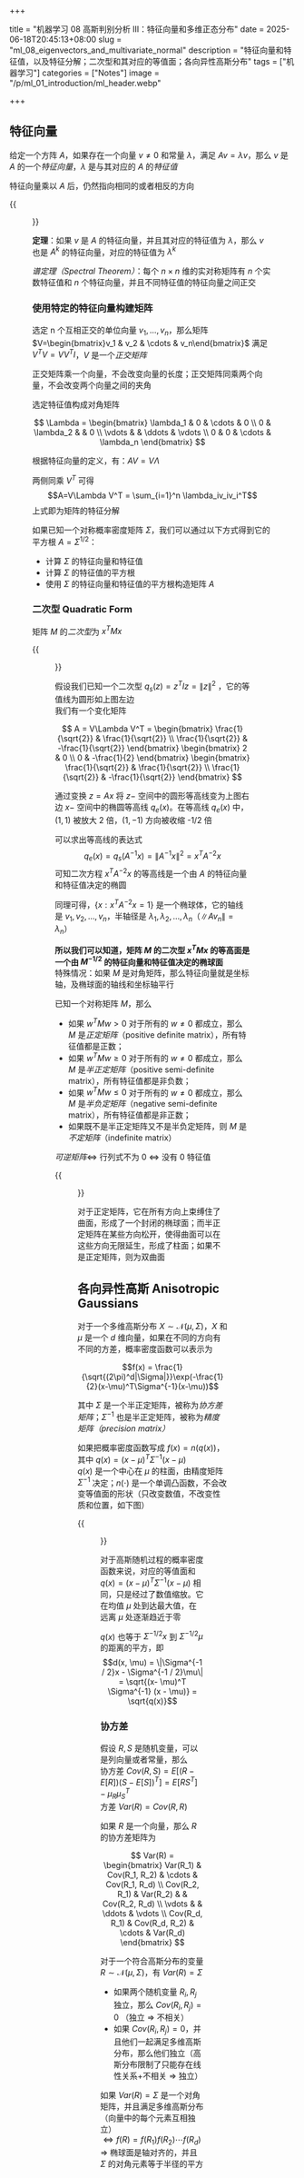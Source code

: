 +++

title = "机器学习 08 高斯判别分析 III：特征向量和多维正态分布"
date = 2025-06-18T20:45:13+08:00
slug = "ml_08_eigenvectors_and_multivariate_normal"
description = "特征向量和特征值，以及特征分解；二次型和其对应的等值面；各向异性高斯分布"
tags = ["机器学习"]
categories = ["Notes"]
image = "/p/ml_01_introduction/ml_header.webp"

+++

## 特征向量

给定一个方阵 $A$，如果存在一个向量 $v \neq 0$ 和常量 $\lambda$，满足 $Av = \lambda v$，那么 $v$ 是 $A$ 的一个*特征向量*，$\lambda$ 是与其对应的 $A$ 的*特征值*

特征向量乘以 $A$ 后，仍然指向相同的或者相反的方向

{{<figure src="a7a757292e2db8db86aa71b068909864.png" width=800 >}}

**定理**：如果 $v$ 是 $A$ 的特征向量，并且其对应的特征值为 $\lambda$，那么 $v$ 也是 $A^k$ 的特征向量，对应的特征值为 $\lambda^k$

_谱定理（Spectral Theorem）_：每个 $n \times n$ 维的实对称矩阵有 $n$ 个实数特征值和 $n$ 个特征向量，并且不同特征值的特征向量之间正交

### 使用特定的特征向量构建矩阵

选定 n 个互相正交的单位向量 $v_1,\dots,v_n$，那么矩阵 $V=\begin{bmatrix}v_1 & v_2 & \cdots & v_n\end{bmatrix}$ 满足 $V^TV=VV^TI$，$V$ 是一个*正交矩阵*

正交矩阵乘一个向量，不会改变向量的长度；正交矩阵同乘两个向量，不会改变两个向量之间的夹角

选定特征值构成对角矩阵

$$
\Lambda = \begin{bmatrix}
\lambda_1 & 0 & \cdots & 0 \\
0 & \lambda_2 & & 0 \\
\vdots & & \ddots & \vdots \\
0 & 0 & \cdots &  \lambda_n
\end{bmatrix}
$$

根据特征向量的定义，有：$AV=V\Lambda$

两侧同乘 $V^T$ 可得
$$A=V\Lambda V^T = \sum_{i=1}^n \lambda_iv_iv_i^T$$
上式即为矩阵的特征分解

如果已知一个对称概率密度矩阵 $\Sigma$，我们可以通过以下方式得到它的平方根 $A=\Sigma^{1/2}$：

- 计算 $\Sigma$ 的特征向量和特征值
- 计算 $\Sigma$ 的特征值的平方根
- 使用 $\Sigma$ 的特征向量和特征值的平方根构造矩阵 $A$

### 二次型 Quadratic Form

矩阵 $M$ 的*二次型*为 $x^T M x$

{{<figure src="ba5e1ff1111e4bdf4842bcbe5606415a.png" width=800 >}}

假设我们已知一个二次型 $q_s(z)=z^TIz =\|z\|^2$ ，它的等值线为圆形如上图左边  
我们有一个变化矩阵

$$
A = V\Lambda V^T = \begin{bmatrix}
\frac{1}{\sqrt{2}} & \frac{1}{\sqrt{2}}  \\
\frac{1}{\sqrt{2}} &  -\frac{1}{\sqrt{2}}
\end{bmatrix} \begin{bmatrix}
2 & 0 \\
0 & -\frac{1}{2}
\end{bmatrix} \begin{bmatrix}
\frac{1}{\sqrt{2}} & \frac{1}{\sqrt{2}}  \\
\frac{1}{\sqrt{2}} &  -\frac{1}{\sqrt{2}}
\end{bmatrix}
$$

通过变换 $z = Ax$ 将 $z-$ 空间中的圆形等高线变为上图右边 $x-$ 空间中的椭圆等高线 $q_e(x)$。在等高线 $q_e(x)$ 中，$(1,1)$ 被放大 2 倍，$(1, -1)$ 方向被收缩 -1/2 倍

可以求出等高线的表达式
$$q_e(x) = q_s(A^{-1}x) = \|A^{-1}x\|^2=x^TA^{-2}x$$
可知二次方程 $x^TA^{-2}x$ 的等高线是一个由 $A$ 的特征向量和特征值决定的椭圆

同理可得，$\{x:x^TA^{-2}x=1\}$ 是一个椭球体，它的轴线是 $v_1,v_2,\dots,v_n$，半轴径是 $\lambda_1,\lambda_2,\dots,\lambda_n$（$\|Av_n\|=\lambda_n$）

**所以我们可以知道，矩阵 $M$ 的二次型 $x^TMx$ 的等高面是一个由 $M^{-1/2}$ 的特征向量和特征值决定的椭球面**  
特殊情况：如果 $M$ 是对角矩阵，那么特征向量就是坐标轴，及椭球面的轴线和坐标轴平行

已知一个对称矩阵 $M$，那么

- 如果 $w^TMw>0$ 对于所有的 $w\neq0$ 都成立，那么 $M$ 是*正定矩阵*（positive definite matrix），所有特征值都是正数；
- 如果 $w^TMw\ge0$ 对于所有的 $w\neq0$ 都成立，那么 $M$ 是*半正定矩阵*（positive semi-definite matrix），所有特征值都是非负数；
- 如果 $w^TMw\le0$ 对于所有的 $w\neq0$ 都成立，那么 $M$ 是*半负定矩阵*（negative semi-definite matrix），所有特征值都是非正数；
- 如果既不是半正定矩阵又不是半负定矩阵，则 $M$ 是*不定矩阵*（indefinite matrix）

_可逆矩阵_$\Leftrightarrow$ 行列式不为 0 $\Leftrightarrow$ 没有 0 特征值

{{<figure src="006cc46996cef0e17c1fedafb5494261.png" width=800 >}}

对于正定矩阵，它在所有方向上束缚住了曲面，形成了一个封闭的椭球面；而半正定矩阵在某些方向松开，使得曲面可以在这些方向无限延生，形成了柱面；如果不是正定矩阵，则为双曲面

## 各向异性高斯 Anisotropic Gaussians

对于一个多维高斯分布 $X\sim \mathcal{N}(\mu,\Sigma)$，$X$ 和 $\mu$ 是一个 $d$ 维向量，如果在不同的方向有不同的方差，概率密度函数可以表示为

$$f(x) = \frac{1}{\sqrt{(2\pi)^d|\Sigma|}}\exp(-\frac{1}{2}(x-\mu)^T\Sigma^{-1}(x-\mu))$$

其中 $\Sigma$ 是一个半正定矩阵，被称为*协方差矩阵*；$\Sigma^{-1}$ 也是半正定矩阵，被称为*精度矩阵（precision matrix）*

如果把概率密度函数写成 $f(x)=n(q(x))$，其中 $q(x)=(x-\mu)^T\Sigma^{-1}(x-\mu)$  
$q(x)$ 是一个中心在 $\mu$ 的柱面，由精度矩阵 $\Sigma^{-1}$ 决定；$n(\cdot)$ 是一个单调凸函数，不会改变等值面的形状（只改变数值，不改变性质和位置，如下图）

{{<figure src="1e87ef8d639d80002631fba7a0531532.png" width=800 >}}

对于高斯随机过程的概率密度函数来说，对应的等值面和 $q(x)=(x-\mu)^T\Sigma^{-1}(x-\mu)$ 相同，只是经过了数值缩放。它在均值 $\mu$ 处到达最大值，在远离 $\mu$ 处逐渐趋近于零

$q(x)$ 也等于 $\Sigma^{-1 / 2}x$ 到 $\Sigma^{-1 / 2}\mu$ 的距离的平方，即
$$d(x, \mu) = \|\Sigma^{-1 / 2}x - \Sigma^{-1 / 2}\mu\| = \sqrt{(x- \mu)^T \Sigma^{-1} (x - \mu)} = \sqrt{q(x)}$$

### 协方差

假设 $R, S$ 是随机变量，可以是列向量或者常量，那么  
协方差 $Cov(R, S) = E[(R- E[R])(S - E[S])^T]=E[RS^T] - \mu_R \mu_S^T$  
方差 $Var(R) = Cov(R, R)$

如果 $R$ 是一个向量，那么 $R$ 的协方差矩阵为

$$
Var(R) = \begin{bmatrix}
Var(R_1) & Cov(R_1, R_2) & \cdots & Cov(R_1, R_d)  \\
Cov(R_2, R_1) & Var(R_2) & & Cov(R_2, R_d) \\
\vdots & & \ddots & \vdots \\
Cov(R_d, R_1) & Cov(R_d, R_2) & \cdots & Var(R_d)
\end{bmatrix}
$$

对于一个符合高斯分布的变量 $R \sim \mathcal{N}(\mu, \Sigma)$，有 $Var(R) = \Sigma$

- 如果两个随机变量 $R_i, R_j$ 独立，那么 $Cov(R_i, R_j) = 0$ （独立 $\Rightarrow$ 不相关）
- 如果 $Cov(R_i, R_j) = 0$，并且他们一起满足多维高斯分布，那么他们独立（高斯分布限制了只能存在线性关系+不相关 $\Rightarrow$ 独立）

如果 $Var(R)=\Sigma$ 是一个对角矩阵，并且满足多维高斯分布（向量中的每个元素互相独立）  
$\Leftrightarrow f(R) = f(R_1)f(R_2)\cdots f(R_d)$  
$\Rightarrow$ 椭球面是轴对齐的，并且 $\Sigma$ 的对角元素等于半径的平方
